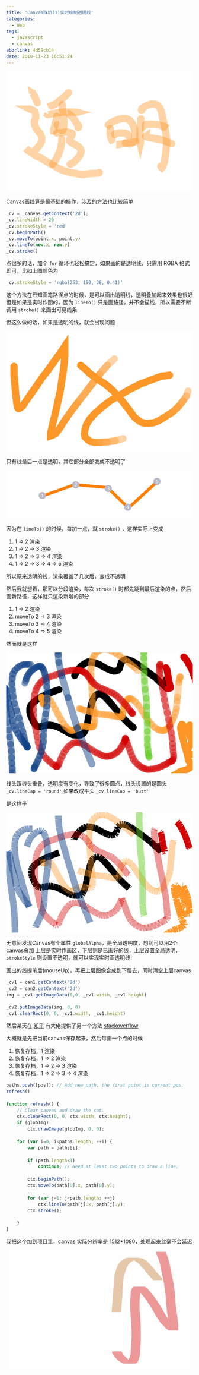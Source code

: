 ```yaml
---
title: 'Canvas踩坑(1)实时绘制透明线'
categories:
  - Web
tags:
  - javascript
  - canvas
abbrlink: 4d59cb14
date: 2018-11-23 16:51:24
---
```

![canvasOpacity_1](/images/2018/11/canvasOpacity_1.png)

Canvas画线算是最基础的操作，涉及的方法也比较简单

```js
_cv = _canvas.getContext('2d');
_cv.lineWidth = 20
_cv.strokeStyle = 'red'
_cv.beginPath()
_cv.moveTo(point.x, point.y)
_cv.lineTo(new.x, new.y)
_cv.stroke()
```
点很多的话，加个 `for` 循环也轻松搞定，如果画的是透明线，只需用 RGBA 格式即可，比如上图颜色为
```js
_cv.strokeStyle = 'rgba(253, 150, 38, 0.41)'
```
<!--more-->
这个方法在已知画笔路径点的时候，是可以画出透明线，透明叠加起来效果也很好
但是如果是实时作图的，因为 `lineTo()` 只是画路径，并不会描线，所以需要不断调用 `stroke()` 来画出可见线条

但这么做的话，如果是透明的线，就会出现问题

![canvasOpacity_2](/images/2018/11/canvasOpacity_2.png)

只有线最后一点是透明，其它部分全部变成不透明了

![canvasOpacity_3](/images/2018/11/canvasOpacity_3.png)

因为在 `lineTo()` 的时候，每加一点，就 `stroke()` ，这样实际上变成

1. 1 => 2 渲染
2. 1 => 2 => 3 渲染
3. 1 => 2 => 3 => 4 渲染
4. 1 => 2 => 3 => 4 => 5 渲染

所以原来透明的线，渲染覆盖了几次后，变成不透明

然后我就想着，那可以分段渲染，每次 `stroke()` 时都先跳到最后渲染的点，然后画新路径，这样就只渲染新增的部分

1. 1 => 2 渲染
2. moveTo 2 => 3 渲染
3. moveTo 3 => 4 渲染
4. moveTo 4 => 5 渲染

然而就是这样

![canvasOpacity_4](/images/2018/11/canvasOpacity_4.png)

线头跟线头重叠，透明度有变化，导致了很多圆点，线头设置的是圆头 `_cv.lineCap = 'round'`
如果改成平头 `_cv.lineCap = 'butt'`

是这样子

![canvasOpacity_5](/images/2018/11/canvasOpacity_5.png)

无意间发现Canvas有个属性 `globalAlpha`，是全局透明度，想到可以用2个canvas叠加
上层是实时作画区，下层则是已画好的线，上层设置全局透明，`strokeStyle` 则设置不透明，就可以实现实时画透明线

画出的线提笔后(mouseUp)，再把上层图像合成到下层去，同时清空上层canvas

```js
_cv1 = can1.getContext('2d')
_cv2 = can2.getContext('2d')
img = _cv1.getImageData(0,0, _cv1.width, _cv1.height)

_cv2.putImageData(img, 0, 0)
_cv1.clearRect(0, 0, _cv1.width, _cv1.height)
```

然后某天在 [知乎](https://www.zhihu.com/question/279376053/answer/519236463) 有大佬提供了另一个方法 [stackoverflow](https://stackoverflow.com/questions/20474706/drawing-semi-transparent-lines-on-mouse-movement-in-html5-canvas)

大概就是先把当前canvas保存起来，然后每画一个点的时候
1. 恢复存档，1 渲染
2. 恢复存档，1 => 2 渲染
2. 恢复存档，1 => 2 => 3 渲染
3. 恢复存档，1 => 2 => 3 => 4 渲染

```js
paths.push([pos]); // Add new path, the first point is current pos.
refresh()

function refresh() {
    // Clear canvas and draw the cat.
    ctx.clearRect(0, 0, ctx.width, ctx.height);
    if (globImg)
        ctx.drawImage(globImg, 0, 0);

    for (var i=0; i<paths.length; ++i) {
        var path = paths[i];

        if (path.length<1)
            continue; // Need at least two points to draw a line.

        ctx.beginPath();
        ctx.moveTo(path[0].x, path[0].y);
        ...
        for (var j=1; j<path.length; ++j)
            ctx.lineTo(path[j].x, path[j].y);
        ctx.stroke();

    }
}
```

我把这个加到项目里，canvas 实际分辨率是 1512*1080，处理起来丝毫不会延迟

![canvasOpacity_6](/images/2018/11/canvasOpacity_6.gif)